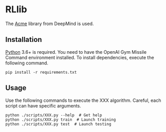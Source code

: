 # RLlib

The [Acme](https://github.com/deepmind/acme.git) library from DeepMind is used.

## Installation

[Python](https://www.python.org/) 3.6+ is required.
You need to have the OpenAI Gym Missile Command environment installed.
To install dependencies, execute the following command.

```shell
pip install -r requirements.txt
```

## Usage

Use the following commands to execute the XXX algorithm.
Careful, each script can have specific arguments.

```shell
python ./scripts/XXX.py --help  # Get help
python ./scripts/XXX.py train  # Launch training
python ./scripts/XXX.py test  # Launch testing
```
